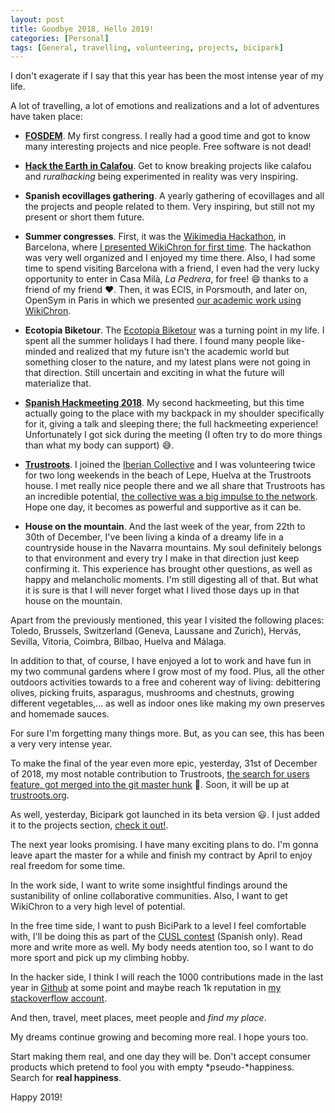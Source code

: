 ```yaml
---
layout: post
title: Goodbye 2018, Hello 2019!
categories: [Personal]
tags: [General, travelling, volunteering, projects, bicipark]
---
```


I don't exagerate if I say that this year has been the most intense year of my life.

A lot of travelling, a lot of emotions and realizations and a lot of adventures have taken place:

- **[FOSDEM](http://fosdem.org/)**. My first congress. I really had a good time and got to know many interesting projects and nice people. Free software is not dead!

- **[Hack the Earth in Calafou](https://calafou.org/en/content/hackeja-terra-2018-giving-back-hacking-people)**. Get to know  breaking projects like calafou and _ruralhacking_ being experimented in reality was very inspiring.

- **Spanish ecovillages gathering**. A yearly gathering of ecovillages and all the projects and people related to them. Very inspiring, but still not my present or short them future.

- **Summer congresses**. First, it was the [Wikimedia Hackathon](https://www.mediawiki.org/wiki/Wikimedia_Hackathon_2018/Program#Saturday_19_May_2018), in Barcelona, where [I presented WikiChron for first time](https://www.youtube.com/watch?v=NX1ZVh1k2nw). The hackathon was very well organized and I enjoyed my time there. Also, I had some time to spend visiting Barcelona with a friend, I even had the very lucky opportunity to enter in Casa Milà, _La Pedrera_, for free! :smile: thanks to a friend of my friend :heart:. Then, it was ECIS, in Porsmouth, and later on, OpenSym in Paris in which we presented [our academic work using WikiChron](/publications.html#collaboration).

- **Ecotopia Biketour**. The [Ecotopia Biketour](https://www.ecotopiabiketour.net) was a turning point in my life. I spent all the summer holidays I had there. I found many people like-minded and realized that my future isn't the academic world but something closer to the nature, and my latest plans were not going in that direction. Still uncertain and exciting in what the future will materialize that.

- **[Spanish Hackmeeting 2018](https://es.hackmeeting.org/hm/index.php?title=Hackmeeting2018)**. My second hackmeeting, but this time actually going to the place with my backpack in my shoulder specifically for it, giving a talk and sleeping there; the full hackmeeting experience! Unfortunately I got sick during the meeting (I often try to do more things than what my body can support) :sweat_smile:.

- **[Trustroots](https://www.trustroots.org/about)**. I joined the [Iberian Collective](https://ideas.trustroots.org/2018/08/27/iberian-collective/) and I was volunteering twice for two long weekends in the beach of Lepe, Huelva at the Trustroots house. I met really nice people there and we all share that Trustroots has an incredible potential, [the collective was a big impulse to the network](https://ideas.trustroots.org/2018/12/15/meta-wiki-developers/). Hope one day, it becomes as powerful and supportive as it can be.

- **House on the mountain**. And the last week of the year, from 22th to 30th of December, I've been living a kinda of a dreamy life in a countryside house in the Navarra mountains.
My soul definitely belongs to that environment and every try I make in that direction just keep confirming it. This experience has brought other questions, as well as happy and melancholic moments.
I'm still digesting all of that. But what it is sure is that I will never forget what I lived those days up in that house on the mountain.

Apart from the previously mentioned, this year I visited the following places: Toledo, Brussels, Switzerland (Geneva, Laussane and Zurich), Hervás, Sevilla, Vitoria, Coimbra, Bilbao, Huelva and Málaga.

In addition to that, of course, I have enjoyed a lot to work and have fun in my two communal gardens where I grow most of my food. Plus, all the other outdoors activities towards to a free and coherent way of living: debittering olives, picking fruits, asparagus, mushrooms and chestnuts, growing different vegetables,... as well as indoor ones like making my own preserves and homemade sauces.

For sure I'm forgetting many things more. But, as you can see, this has been a very very intense year.

To make the final of the year even more epic, yesterday, 31st of December of 2018, my most notable contribution to Trustroots, [the search for users feature, got merged into the git master hunk](https://github.com/Trustroots/trustroots/pull/965) :tada:. Soon, it will be up at [trustroots.org](https://www.trustroots.org/).

As well, yesterday, Bicipark got launched in its beta version :smiley:. I just added it to the projects section, [check it out!]((/projects.html#BiciPark)).

The next year looks promising. I have many exciting plans to do. I'm gonna leave apart the master for a while and finish my contract by April to enjoy real freedom for some time.

In the work side, I want to write some insightful findings around the sustanibility of online collaborative communities. Also, I want to get WikiChron to a very high level of potential.

In the free time side, I want to push BiciPark to a level I feel comfortable with, I'll be doing this as part of the [CUSL contest](www.concursosoftwarelibre.org/) (Spanish only). Read more and write more as well.
My body needs atention too, so I want to do more sport and pick up my climbing hobby.

In the hacker side, I think I will reach the 1000 contributions made in the last year in [Github](https://github.com/Akronix/) at some point and maybe reach 1k reputation in [my stackoverflow account](https://stackoverflow.com/users/2904315/akronix).

And then, travel, meet places, meet people and _find my place_.

My dreams continue growing and becoming more real. I hope yours too.

Start making them real, and one day they will be. Don't accept consumer products which pretend to fool you with empty *pseudo-*happiness. Search for **real happiness**.

Happy 2019!
